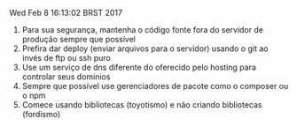 Wed Feb 8 16:13:02 BRST 2017

1. Para sua segurança, mantenha o código fonte fora do servidor de produção sempre que possível
1. Prefira dar deploy (enviar arquivos para o servidor) usando o git ao invés de ftp ou ssh puro
1. Use um serviço de dns diferente do oferecido pelo hosting para controlar seus domínios
1. Sempre que possível use gerenciadores de pacote como o composer ou o npm
1. Comece usando bibliotecas (toyotismo) e não criando bibliotecas (fordismo)
